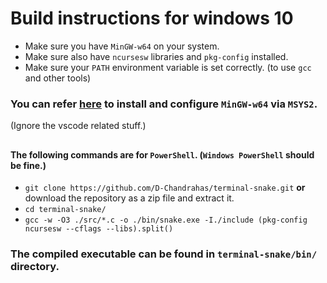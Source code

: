 # Build instructions for windows 10
- Make sure you have `MinGW-w64` on your system.
- Make sure also have `ncursesw` libraries and `pkg-config` installed.
- Make sure your `PATH` environment variable is set correctly. (to use `gcc` and other tools)

### You can refer [here](https://code.visualstudio.com/docs/cpp/config-mingw#_installing-the-mingww64-toolchain) to install and configure `MinGW-w64` via `MSYS2`.
(Ignore the vscode related stuff.)

##

#### The following commands are for `PowerShell`. (`Windows PowerShell` should be fine.)
- `git clone https://github.com/D-Chandrahas/terminal-snake.git` **or** download the repository as a zip file and extract it.
- `cd terminal-snake/`
- `gcc -w -O3 ./src/*.c -o ./bin/snake.exe -I./include (pkg-config ncursesw --cflags --libs).split()`

### The compiled executable can be found in `terminal-snake/bin/` directory.

## 